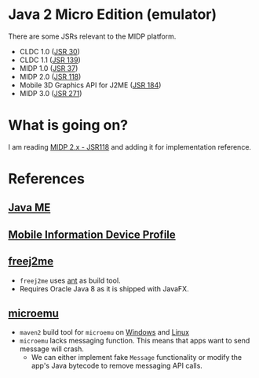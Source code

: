 # Java 2 Micro Edition (emulator)

There are some JSRs relevant to the MIDP platform.

- CLDC 1.0 ([JSR 30](https://jcp.org/en/jsr/detail?id=30))
- CLDC 1.1 ([JSR 139](https://jcp.org/en/jsr/detail?id=139))
- MIDP 1.0 ([JSR 37](https://jcp.org/en/jsr/detail?id=37))
- MIDP 2.0 ([JSR 118](https://jcp.org/en/jsr/detail?id=118))
- Mobile 3D Graphics API for J2ME ([JSR 184](https://jcp.org/en/jsr/detail?id=184))
- MIDP 3.0 ([JSR 271](https://jcp.org/en/jsr/detail?id=271))

# What is going on?

I am reading [MIDP 2.x - JSR118](https://docs.oracle.com/javame/config/cldc/ref-impl/midp2.0/jsr118/index.html) and adding it for implementation reference.

# References

## [Java ME](https://en.wikipedia.org/wiki/Java_Platform,_Micro_Edition)

## [Mobile Information Device Profile](https://en.wikipedia.org/wiki/Mobile_Information_Device_Profile)

## [freej2me](https://github.com/hex007/freej2me)

- `freej2me` uses [ant](https://ant.apache.org/) as build tool.
- Requires Oracle Java 8 as it is shipped with JavaFX.

## [microemu](https://code.google.com/archive/p/microemu/)

- `maven2` build tool for `microemu` on [Windows](https://archive.apache.org/dist/maven/binaries/apache-maven-2.2.1-bin.zip) and [Linux](https://archive.apache.org/dist/maven/binaries/apache-maven-2.2.0-bin.tar.gz)
- `microemu` lacks messaging function. This means that apps want to send message will crash.
    - We can either implement fake `Message` functionality or modify the app's Java bytecode to remove messaging API calls.